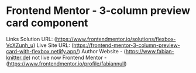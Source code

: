 # Frontend Mentor - 3-column preview card component
Links
Solution URL: (https://www.frontendmentor.io/solutions/flexbox-VcXZunh_u)
Live Site URL: (https://frontend-mentor-3-column-preview-card-with-flexbox.netlify.app/)
Author
Website - (https://www.fabian-knitter.de) not live now
Frontend Mentor - (https://www.frontendmentor.io/profile/fabiannull)


